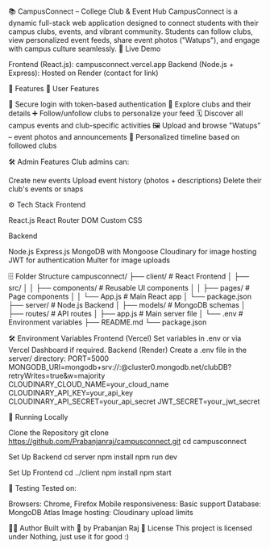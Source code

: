 📚 CampusConnect – College Club & Event Hub
CampusConnect is a dynamic full-stack web application designed to connect students with their campus clubs, events, and vibrant community. Students can follow clubs, view personalized event feeds, share event photos ("Watups"), and engage with campus culture seamlessly.
🔗 Live Demo

Frontend (React.js): campusconnect.vercel.app
Backend (Node.js + Express): Hosted on Render (contact for link)

🧩 Features
🎯 User Features

🔐 Secure login with token-based authentication
🏫 Explore clubs and their details
➕ Follow/unfollow clubs to personalize your feed
🗓️ Discover all campus events and club-specific activities
🖼️ Upload and browse "Watups" – event photos and announcements
📜 Personalized timeline based on followed clubs

🛠️ Admin Features
Club admins can:

Create new events
Upload event history (photos + descriptions)
Delete their club's events or snaps

⚙️ Tech Stack
Frontend

React.js
React Router DOM
Custom CSS

Backend

Node.js
Express.js
MongoDB with Mongoose
Cloudinary for image hosting
JWT for authentication
Multer for image uploads

🗄️ Folder Structure
campusconnect/
├── client/                 # React Frontend
│   ├── src/
│   │   ├── components/    # Reusable UI components
│   │   ├── pages/         # Page components
│   │   └── App.js         # Main React app
│   └── package.json
├── server/                 # Node.js Backend
│   ├── models/            # MongoDB schemas
│   ├── routes/            # API routes
│   ├── app.js             # Main server file
│   └── .env               # Environment variables
├── README.md
└── package.json

🛠️ Environment Variables
Frontend (Vercel)
Set variables in .env or via Vercel Dashboard if required.
Backend (Render)
Create a .env file in the server/ directory:
PORT=5000
MONGODB_URI=mongodb+srv://<username>:<password>@cluster0.mongodb.net/clubDB?retryWrites=true&w=majority
CLOUDINARY_CLOUD_NAME=your_cloud_name
CLOUDINARY_API_KEY=your_api_key
CLOUDINARY_API_SECRET=your_api_secret
JWT_SECRET=your_jwt_secret

🚀 Running Locally

Clone the Repository
git clone https://github.com/Prabanjanraj/campusconnect.git
cd campusconnect


Set Up Backend
cd server
npm install
npm run dev


Set Up Frontend
cd ../client
npm install
npm start



🧪 Testing
Tested on:

Browsers: Chrome, Firefox
Mobile responsiveness: Basic support
Database: MongoDB Atlas
Image hosting: Cloudinary upload limits

🧑‍💻 Author
Built with 💙 by Prabanjan Raj
📌 License
This project is licensed under Nothing, just use it for good :)

